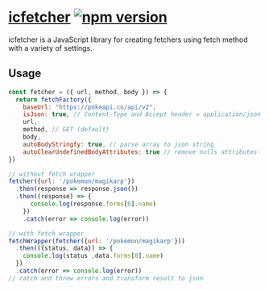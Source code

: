 # [icfetcher](https://github.com/ignacio-cuadra/icfetcher) [![npm version](https://img.shields.io/npm/v/icfetcher.svg?style=flat)](https://www.npmjs.com/package/react)

icfetcher is a JavaScript library for creating fetchers using fetch method with a variety of settings.

## Usage

```javascript
const fetcher = ({ url, method, body }) => {
  return fetchFactory({
    baseUrl: "https://pokeapi.co/api/v2",
    isJson: true, // Content-Type and Accept header = application/json
    url,
    method, // GET (default)
    body,
    autoBodyStringfy: true, // parse array to json string
    autoClearUndefinedBodyAttributes: true // remove nulls attributes
})

// without fetch wrapper
fetcher({url: '/pokemon/magikarp'})
  .then(response => response.json())  
  .then((response) => {
      console.log(response.forms[0].name)
    })
    .catch(error => console.log(error))

// with fetch wrapper
fetchWrapper(fetcher({url: '/pokemon/magikarp'}))
  .then(({status, data}) => {
    console.log(status ,data.forms[0].name)
  })
  .catch(error => console.log(error))
// catch and throw errors and transform result to json
```
